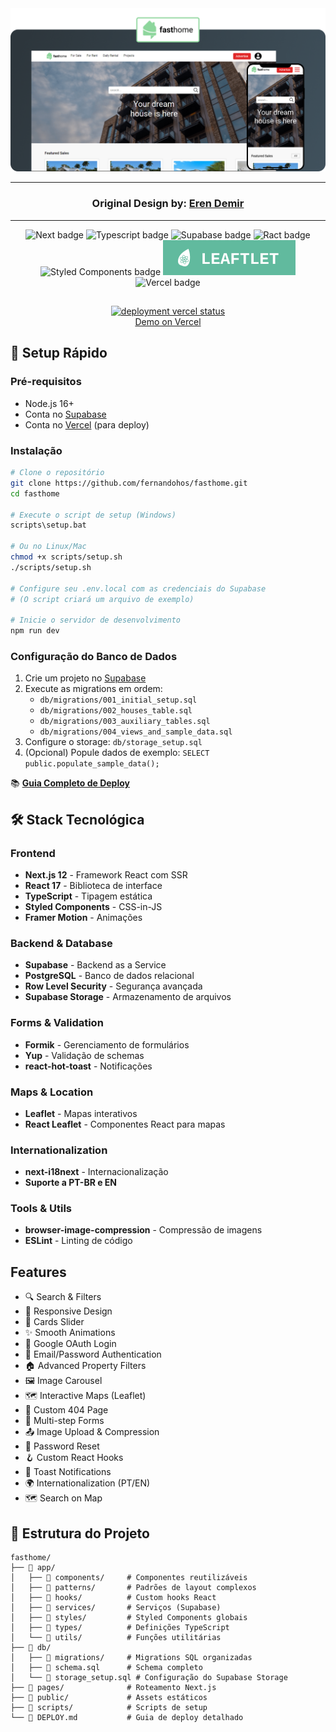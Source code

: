 <div align="center">
  <img src="https://github.com/fernandohos/fasthome/blob/main/.github/fasthome-banner.png" alt="fasthome banner" />
</div>

  ***

<h3 align="center">Original Design by: <a href="https://www.figma.com/@erenvdmr">Eren Demir</a></h3>

  ***

<div display="flex" align="center">
  
  <img src="https://img.shields.io/badge/Next-black?style=for-the-badge&logo=next.js&logoColor=white" alt="Next badge" />
  
  <img src="https://img.shields.io/badge/typescript-%23007ACC.svg?style=for-the-badge&logo=typescript&logoColor=white" alt="Typescript badge" />

  <img src="https://img.shields.io/badge/Supabase-3ECF8E?style=for-the-badge&logo=supabase&logoColor=white" alt="Supabase badge" />

  <img src="https://img.shields.io/badge/react-%2320232a.svg?style=for-the-badge&logo=react&logoColor=%2361DAFB" alt="Ract badge" />

  <img src="https://img.shields.io/badge/styled--components-DB7093?style=for-the-badge&logo=styled-components&logoColor=white" alt="Styled Components badge" />
  
  <img src="https://github.com/fernandohos/fasthome/blob/main/.github/leaflet-badge.svg" alt="Leaflet badge" />
  
  <img src="https://img.shields.io/badge/vercel-%23000000.svg?style=for-the-badge&logo=vercel&logoColor=white" alt="Vercel badge" />

  ##
  <a href="https://fasthome.ml">
    <img src="https://therealsujitk-vercel-badge.vercel.app/?app=fasthome&style=for-the-badge" alt="deployment vercel status" />
    <br />
    Demo on Vercel
  </a>
  
</div>

## 🚀 Setup Rápido

### Pré-requisitos
- Node.js 16+
- Conta no [Supabase](https://supabase.com)
- Conta no [Vercel](https://vercel.com) (para deploy)

### Instalação

```bash
# Clone o repositório
git clone https://github.com/fernandohos/fasthome.git
cd fasthome

# Execute o script de setup (Windows)
scripts\setup.bat

# Ou no Linux/Mac
chmod +x scripts/setup.sh
./scripts/setup.sh

# Configure seu .env.local com as credenciais do Supabase
# (O script criará um arquivo de exemplo)

# Inicie o servidor de desenvolvimento
npm run dev
```

### Configuração do Banco de Dados

1. Crie um projeto no [Supabase](https://supabase.com/dashboard)
2. Execute as migrations em ordem:
   - `db/migrations/001_initial_setup.sql`
   - `db/migrations/002_houses_table.sql` 
   - `db/migrations/003_auxiliary_tables.sql`
   - `db/migrations/004_views_and_sample_data.sql`
3. Configure o storage: `db/storage_setup.sql`
4. (Opcional) Popule dados de exemplo: `SELECT public.populate_sample_data();`

📚 **[Guia Completo de Deploy](./DEPLOY.md)**

<h2>🛠️ Stack Tecnológica</h2>

### Frontend
- **Next.js 12** - Framework React com SSR
- **React 17** - Biblioteca de interface
- **TypeScript** - Tipagem estática
- **Styled Components** - CSS-in-JS
- **Framer Motion** - Animações

### Backend & Database
- **Supabase** - Backend as a Service
- **PostgreSQL** - Banco de dados relacional
- **Row Level Security** - Segurança avançada
- **Supabase Storage** - Armazenamento de arquivos

### Forms & Validation
- **Formik** - Gerenciamento de formulários
- **Yup** - Validação de schemas
- **react-hot-toast** - Notificações

### Maps & Location
- **Leaflet** - Mapas interativos
- **React Leaflet** - Componentes React para mapas

### Internationalization
- **next-i18next** - Internacionalização
- **Suporte a PT-BR e EN**

### Tools & Utils
- **browser-image-compression** - Compressão de imagens
- **ESLint** - Linting de código

<h2>Features</h2>

<ul>
  <li>🔍 Search & Filters</li>
  <li>📱 Responsive Design</li>
  <li>🎠 Cards Slider</li>
  <li>✨ Smooth Animations</li>
  <li>🔐 Google OAuth Login</li>
  <li>📧 Email/Password Authentication</li>
  <li>🏠 Advanced Property Filters</li>
  <li>🖼️ Image Carousel</li>
  <li>🗺️ Interactive Maps (Leaflet)</li>
  <li>📄 Custom 404 Page</li>
  <li>📝 Multi-step Forms</li>
  <li>📤 Image Upload & Compression</li>
  <li>🔄 Password Reset</li>
  <li>🪝 Custom React Hooks</li>
  <li>🍞 Toast Notifications</li>
  <li>🌍 Internationalization (PT/EN)</li>
  <li>🗺️ Search on Map</li>
</ul>

## 📁 Estrutura do Projeto

```
fasthome/
├── 📁 app/
│   ├── 📁 components/     # Componentes reutilizáveis
│   ├── 📁 patterns/       # Padrões de layout complexos
│   ├── 📁 hooks/          # Custom hooks React
│   ├── 📁 services/       # Serviços (Supabase)
│   ├── 📁 styles/         # Styled Components globais
│   ├── 📁 types/          # Definições TypeScript
│   └── 📁 utils/          # Funções utilitárias
├── 📁 db/
│   ├── 📁 migrations/     # Migrations SQL organizadas
│   ├── 📄 schema.sql      # Schema completo
│   └── 📄 storage_setup.sql # Configuração do Supabase Storage
├── 📁 pages/              # Roteamento Next.js
├── 📁 public/             # Assets estáticos
├── 📁 scripts/            # Scripts de setup
└── 📄 DEPLOY.md           # Guia de deploy detalhado
```
